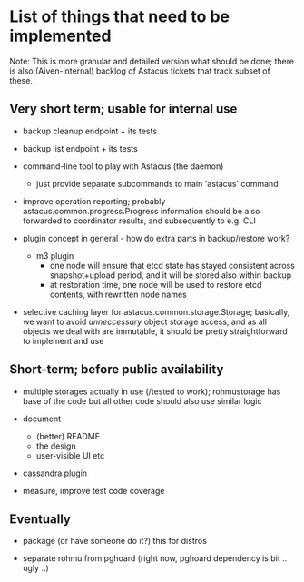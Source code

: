 # List of things that need to be implemented #

Note: This is more granular and detailed version what should be done; there
is also (Aiven-internal) backlog of Astacus tickets that track subset of these.

## Very short term; usable for internal use

- backup cleanup endpoint + its tests

- backup list endpoint + its tests

- command-line tool to play with Astacus (the daemon)
    - just provide separate subcommands to main 'astacus' command

- improve operation reporting; probably astacus.common.progress.Progress
  information should be also forwarded to coordinator results, and
  subsequently to e.g. CLI

- plugin concept in general - how do extra parts in backup/restore work?
     - m3 plugin
          - one node will ensure that etcd state has stayed consistent across
          snapshot+upload period, and it will be stored also within backup
          - at restoration time, one node will be used to restore etcd
          contents, with rewritten node names

- selective caching layer for astacus.common.storage.Storage; basically, we
  want to avoid *unneccessary* object storage access, and as all objects we
  deal with are immutable, it should be pretty straightforward to implement
  and use

## Short-term; before public availability

- multiple storages actually in use (/tested to work); rohmustorage has
  base of the code but all other code should also use similar logic

- document
    - (better) README
    - the design
    - user-visible UI etc

- cassandra plugin

- measure, improve test code coverage

## Eventually

- package (or have someone do it?) this for distros

- separate rohmu from pghoard (right now, pghoard dependency is bit .. ugly ..)
